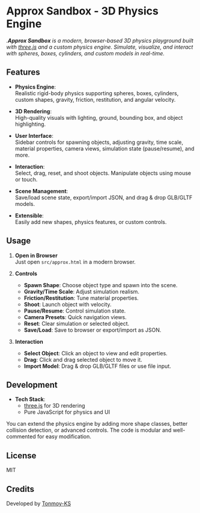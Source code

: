 # Approx Sandbox - 3D Physics Engine

_.**Approx Sandbox** is a modern, browser-based 3D physics playground built with [three.js](https://threejs.org/) and a custom physics engine. Simulate, visualize, and interact with spheres, boxes, cylinders, and custom models in real-time._

## Features

- **Physics Engine**:  
  Realistic rigid-body physics supporting spheres, boxes, cylinders, custom shapes, gravity, friction, restitution, and angular velocity.

- **3D Rendering**:  
  High-quality visuals with lighting, ground, bounding box, and object highlighting.

- **User Interface**:  
  Sidebar controls for spawning objects, adjusting gravity, time scale, material properties, camera views, simulation state (pause/resume), and more.

- **Interaction**:  
  Select, drag, reset, and shoot objects. Manipulate objects using mouse or touch.

- **Scene Management**:  
  Save/load scene state, export/import JSON, and drag & drop GLB/GLTF models.

- **Extensible**:  
  Easily add new shapes, physics features, or custom controls.

## Usage

1. **Open in Browser**  
   Just open `src/approx.html` in a modern browser.

2. **Controls**
   - **Spawn Shape**: Choose object type and spawn into the scene.
   - **Gravity/Time Scale**: Adjust simulation realism.
   - **Friction/Restitution**: Tune material properties.
   - **Shoot**: Launch object with velocity.
   - **Pause/Resume**: Control simulation state.
   - **Camera Presets**: Quick navigation views.
   - **Reset**: Clear simulation or selected object.
   - **Save/Load**: Save to browser or export/import as JSON.

3. **Interaction**
   - **Select Object**: Click an object to view and edit properties.
   - **Drag**: Click and drag selected object to move it.
   - **Import Model**: Drag & drop GLB/GLTF files or use file input.

## Development

- **Tech Stack**:  
  - [three.js](https://threejs.org/) for 3D rendering  
  - Pure JavaScript for physics and UI

You can extend the physics engine by adding more shape classes, better collision detection, or advanced controls. The code is modular and well-commented for easy modification.

## License

MIT

## Credits

Developed by [Tonmoy-KS](https://github.com/Tonmoy-KS)
